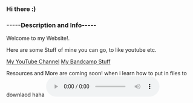 ### Hi there :)
### -----Description and Info-----
<p> Welcome to my Website!.
<p> Here are some Stuff of mine you can go, to like youtube etc.
  
<a href="https://www.youtube.com/channel/UCvCqFqDZF2JZgaxzSXCnqHw">My YouTube Channel</a>
<a href="https://antarctictrax.bandcamp.com/">My Bandcamp Stuff</a>

<p> Resources and More are coming soon! when i learn how to put in files to downlaod haha
  
<style>
body {
  background-image: url('CDG-dark-gray-background-repeating-2.jpg');
}
</style>

  
<audio controls autoplay>
  <source src="MajorKick.wav" type="audio/wav">
Your browser does not support the audio element.
</audio>
